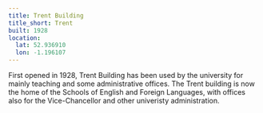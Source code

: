 ```yaml
---
title: Trent Building
title_short: Trent
built: 1928
location:
  lat: 52.936910
  lon: -1.196107
---
```


First opened in 1928, Trent Building has been used by the university for mainly teaching and some administrative offices. The Trent building is now the home of the Schools of English and Foreign Languages, with offices also for the Vice-Chancellor and other univeristy administration.